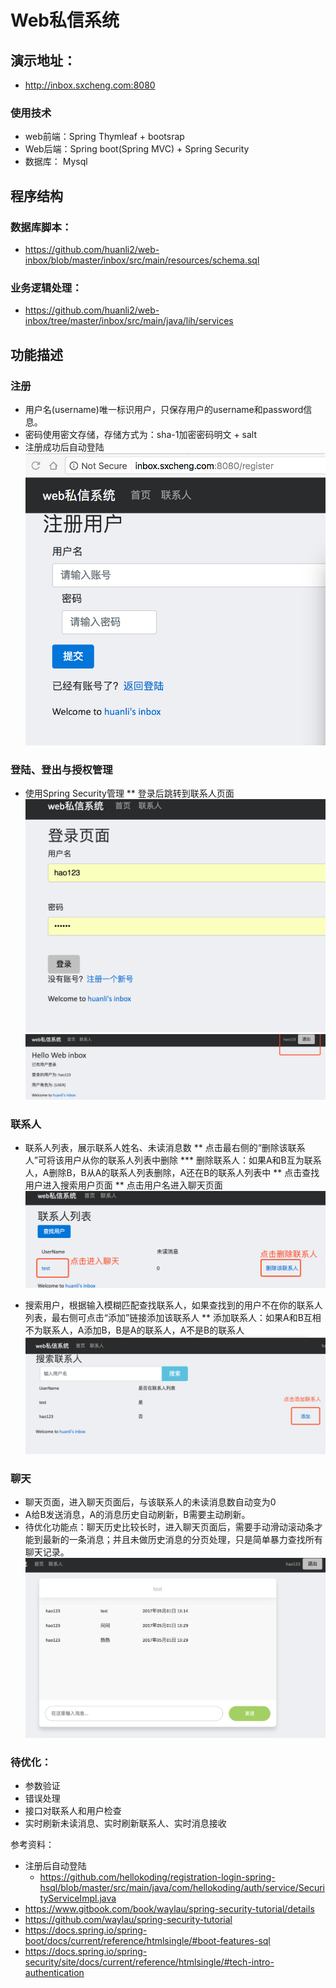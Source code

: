 # Web私信系统

## 演示地址：
* http://inbox.sxcheng.com:8080

### 使用技术
* web前端：Spring Thymleaf + bootsrap
* Web后端：Spring boot(Spring MVC) + Spring Security
* 数据库： Mysql 

## 程序结构
### 数据库脚本：
* https://github.com/huanli2/web-inbox/blob/master/inbox/src/main/resources/schema.sql
### 业务逻辑处理：
* https://github.com/huanli2/web-inbox/tree/master/inbox/src/main/java/lih/services


## 功能描述
### 注册
* 用户名(username)唯一标识用户，只保存用户的username和password信息。
* 密码使用密文存储，存储方式为：sha-1加密密码明文 + salt
* 注册成功后自动登陆
![](images/register.png)

### 登陆、登出与授权管理
* 使用Spring Security管理
** 登录后跳转到联系人页面
![](images/login.png)
![](images/logout.png)

### 联系人
 * 联系人列表，展示联系人姓名、未读消息数
 ** 点击最右侧的“删除该联系人”可将该用户从你的联系人列表中删除
 *** 删除联系人：如果A和B互为联系人，A删除B，B从A的联系人列表删除，A还在B的联系人列表中
 ** 点击查找用户进入搜索用户页面
 ** 点击用户名进入聊天页面
 ![](images/contact-list.png)

 * 搜索用户，根据输入模糊匹配查找联系人，如果查找到的用户不在你的联系人列表，最右侧可点击“添加”链接添加该联系人
 ** 添加联系人：如果A和B互相不为联系人，A添加B，B是A的联系人，A不是B的联系人
 ![](images/searched.png)

### 聊天
 * 聊天页面，进入聊天页面后，与该联系人的未读消息数自动变为0
 * A给B发送消息，A的消息历史自动刷新，B需要主动刷新。
 * 待优化功能点：聊天历史比较长时，进入聊天页面后，需要手动滑动滚动条才能到最新的一条消息；并且未做历史消息的分页处理，只是简单暴力查找所有聊天记录。
![](images/chats.png) 


### 待优化：
* 参数验证
* 错误处理
* 接口对联系人和用户检查
* 实时刷新未读消息、实时刷新联系人、实时消息接收

参考资料：
* 注册后自动登陆
  -  https://github.com/hellokoding/registration-login-spring-hsql/blob/master/src/main/java/com/hellokoding/auth/service/SecurityServiceImpl.java
* https://www.gitbook.com/book/waylau/spring-security-tutorial/details
* https://github.com/waylau/spring-security-tutorial
* https://docs.spring.io/spring-boot/docs/current/reference/htmlsingle/#boot-features-sql
* https://docs.spring.io/spring-security/site/docs/current/reference/htmlsingle/#tech-intro-authentication